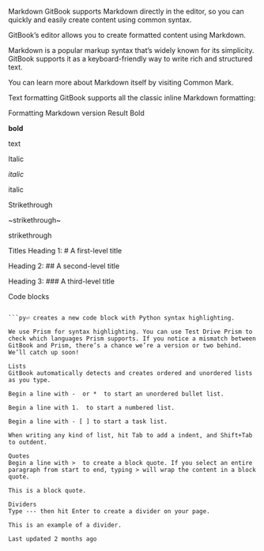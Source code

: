 Markdown
GitBook supports Markdown directly in the editor, so you can quickly and easily create content using common syntax.

GitBook’s editor allows you to create formatted content using Markdown.

Markdown is a popular markup syntax that’s widely known for its simplicity. GitBook supports it as a keyboard-friendly way to write rich and structured text.

You can learn more about Markdown itself by visiting Common Mark.

Text formatting
GitBook supports all the classic inline Markdown formatting:

Formatting	Markdown version	Result
Bold

**bold**

text

Italic

_italic_

italic

Strikethrough

~strikethrough~

strikethrough

Titles
Heading 1: # A first-level title

Heading 2: ## A second-level title

Heading 3: ### A third-level title

Code blocks
```⏎ creates a new code block.

```py⏎ creates a new code block with Python syntax highlighting.

We use Prism for syntax highlighting. You can use Test Drive Prism to check which languages Prism supports. If you notice a mismatch between GitBook and Prism, there’s a chance we’re a version or two behind. We’ll catch up soon!

Lists
GitBook automatically detects and creates ordered and unordered lists as you type.

Begin a line with -  or *  to start an unordered bullet list.

Begin a line with 1.  to start a numbered list. 

Begin a line with - [ ] to start a task list.

When writing any kind of list, hit Tab to add a indent, and Shift+Tab to outdent.

Quotes
Begin a line with >  to create a block quote. If you select an entire paragraph from start to end, typing > will wrap the content in a block quote.

This is a block quote.

Dividers
Type --- then hit Enter to create a divider on your page. 

This is an example of a divider.

Last updated 2 months ago

